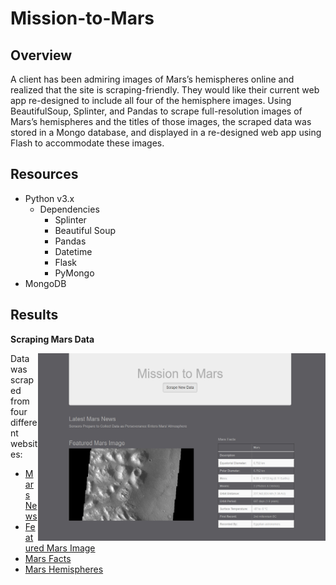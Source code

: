 # Mission-to-Mars

## Overview
A client has been admiring images of Mars’s hemispheres online and realized that the site is scraping-friendly. They would like their current web app re-designed to include all four of the hemisphere images. Using BeautifulSoup, Splinter, and Pandas to scrape full-resolution images of Mars’s hemispheres and the titles of those images, the scraped data was stored in a Mongo database, and displayed in a re-designed web app using Flash to accommodate these images.

## Resources
- Python v3.x
  - Dependencies
    - Splinter
    - Beautiful Soup
    - Pandas
    - Datetime
    - Flask
    - PyMongo
- MongoDB

## Results
**Scraping Mars Data**

<img align="right" width="460" height="300" src="https://github.com/acfthomson/Mission-to-Mars/blob/main/mission_to_mars_website.PNG">

Data was scraped from four different websites:
- [Mars News](https://mars.nasa.gov/news/)
- [Featured Mars Image](https://data-class-jpl-space.s3.amazonaws.com/JPL_Space/index.html)
- [Mars Facts](http://space-facts.com/mars/)
- [Mars Hemispheres](https://astrogeology.usgs.gov/search/results?q=hemisphere+enhanced&k1=target&v1=Mars)


